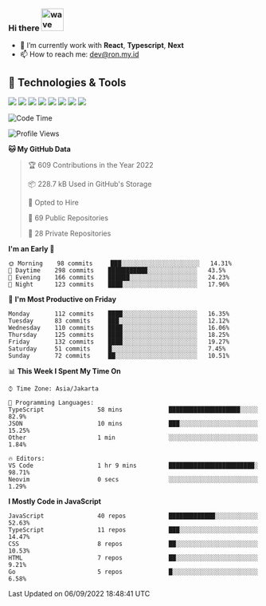 ### Hi there <img src="https://i.ibb.co/q0Hx1KK/wave.gif" alt="wave" width="45px">

- 🌱 I’m currently work with **React**, **Typescript**, **Next**
- 📫 How to reach me: dev@ron.my.id

## 🔧 Technologies & Tools

![](https://img.shields.io/badge/OS-Linux-informational?style=flat&logo=linux&logoColor=white&color=2bbc8a)
![](https://img.shields.io/badge/OS-Windows-informational?style=flat&logo=windows&logoColor=white&color=2bbc8a)
![](https://img.shields.io/badge/Code-JavaScript-informational?style=flat&logo=javascript&logoColor=white&color=2bbc8a)
![](https://img.shields.io/badge/Code-Golang-informational?style=flat&logo=go&logoColor=white&color=2bbc8a)
![](https://img.shields.io/badge/Code-React-informational?style=flat&logo=react&logoColor=white&color=2bbc8a)
![](https://img.shields.io/badge/Code-Next-informational?style=flat&logo=next.js&logoColor=white&color=2bbc8a)
![](https://img.shields.io/badge/Shell-Bash-informational?style=flat&logo=gnu-bash&logoColor=white&color=2bbc8a)
![](https://img.shields.io/badge/Tools-Docker-informational?style=flat&logo=docker&logoColor=white&color=2bbc8a)

<!--START_SECTION:waka-->
![Code Time](http://img.shields.io/badge/Code%20Time-428%20hrs%2047%20mins-blue)

![Profile Views](http://img.shields.io/badge/Profile%20Views-0-blue)

**🐱 My GitHub Data** 

> 🏆 609 Contributions in the Year 2022
 > 
> 📦 228.7 kB Used in GitHub's Storage 
 > 
> 💼 Opted to Hire
 > 
> 📜 69 Public Repositories 
 > 
> 🔑 28 Private Repositories  
 > 
**I'm an Early 🐤** 

```text
🌞 Morning    98 commits     ███░░░░░░░░░░░░░░░░░░░░░░   14.31% 
🌆 Daytime    298 commits    ███████████░░░░░░░░░░░░░░   43.5% 
🌃 Evening    166 commits    ██████░░░░░░░░░░░░░░░░░░░   24.23% 
🌙 Night      123 commits    ████░░░░░░░░░░░░░░░░░░░░░   17.96%

```
📅 **I'm Most Productive on Friday** 

```text
Monday       112 commits    ████░░░░░░░░░░░░░░░░░░░░░   16.35% 
Tuesday      83 commits     ███░░░░░░░░░░░░░░░░░░░░░░   12.12% 
Wednesday    110 commits    ████░░░░░░░░░░░░░░░░░░░░░   16.06% 
Thursday     125 commits    ████░░░░░░░░░░░░░░░░░░░░░   18.25% 
Friday       132 commits    ████░░░░░░░░░░░░░░░░░░░░░   19.27% 
Saturday     51 commits     █░░░░░░░░░░░░░░░░░░░░░░░░   7.45% 
Sunday       72 commits     ██░░░░░░░░░░░░░░░░░░░░░░░   10.51%

```


📊 **This Week I Spent My Time On** 

```text
⌚︎ Time Zone: Asia/Jakarta

💬 Programming Languages: 
TypeScript               58 mins             ████████████████████░░░░░   82.9% 
JSON                     10 mins             ███░░░░░░░░░░░░░░░░░░░░░░   15.25% 
Other                    1 min               ░░░░░░░░░░░░░░░░░░░░░░░░░   1.84%

🔥 Editors: 
VS Code                  1 hr 9 mins         ████████████████████████░   98.71% 
Neovim                   0 secs              ░░░░░░░░░░░░░░░░░░░░░░░░░   1.29%

```

**I Mostly Code in JavaScript** 

```text
JavaScript               40 repos            █████████████░░░░░░░░░░░░   52.63% 
TypeScript               11 repos            ███░░░░░░░░░░░░░░░░░░░░░░   14.47% 
CSS                      8 repos             ██░░░░░░░░░░░░░░░░░░░░░░░   10.53% 
HTML                     7 repos             ██░░░░░░░░░░░░░░░░░░░░░░░   9.21% 
Go                       5 repos             █░░░░░░░░░░░░░░░░░░░░░░░░   6.58%

```



 Last Updated on 06/09/2022 18:48:41 UTC
<!--END_SECTION:waka-->
